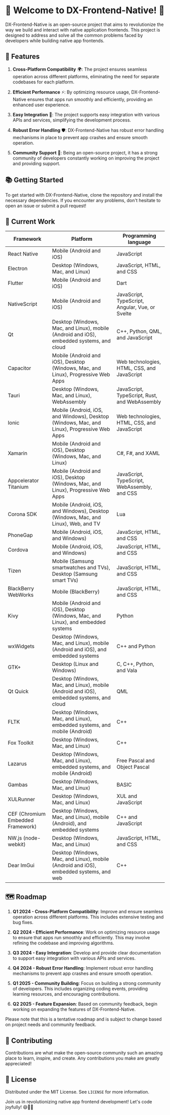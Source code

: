 # 🎉 Welcome to DX-Frontend-Native! 🎉

DX-Frontend-Native is an open-source project that aims to revolutionize the way we build and interact with native application frontends. This project is designed to address and solve all the common problems faced by developers while building native app frontends.

## 🌟 Features

1. **Cross-Platform Compatibility** 🌍: The project ensures seamless operation across different platforms, eliminating the need for separate codebases for each platform.

2. **Efficient Performance** ⚡: By optimizing resource usage, DX-Frontend-Native ensures that apps run smoothly and efficiently, providing an enhanced user experience.

3. **Easy Integration** 🔗: The project supports easy integration with various APIs and services, simplifying the development process.

4. **Robust Error Handling** 🛡️: DX-Frontend-Native has robust error handling mechanisms in place to prevent app crashes and ensure smooth operation.

5. **Community Support** 👥: Being an open-source project, it has a strong community of developers constantly working on improving the project and providing support.

## 📚 Getting Started

To get started with DX-Frontend-Native, clone the repository and install the necessary dependencies. If you encounter any problems, don't hesitate to open an issue or submit a pull request!

## 🚧 Current Work

| Framework                         | Platform                                                                                    | Programming language                            |
|-----------------------------------|---------------------------------------------------------------------------------------------|-------------------------------------------------|
| React Native                      | Mobile (Android and iOS)                                                                    | JavaScript                                      |
| Electron                          | Desktop (Windows, Mac, and Linux)                                                           | JavaScript, HTML, and CSS                       |
| Flutter                           | Mobile (Android and iOS)                                                                    | Dart                                            |
| NativeScript                      | Mobile (Android and iOS)                                                                    | JavaScript, TypeScript, Angular, Vue, or Svelte |
| Qt                                | Desktop (Windows, Mac, and Linux), mobile (Android and iOS), embedded systems, and cloud    | C++, Python, QML, and JavaScript                |
| Capacitor                         | Mobile (Android and iOS), Desktop (Windows, Mac, and Linux), Progressive Web Apps           | Web technologies, HTML, CSS, and JavaScript     |
| Tauri                             | Desktop (Windows, Mac, and Linux), WebAssembly                                              | JavaScript, TypeScript, Rust, and WebAssembly   |
| Ionic                             | Mobile (Android, iOS, and Windows), Desktop (Windows, Mac, and Linux), Progressive Web Apps | Web technologies, HTML, CSS, and JavaScript     |
| Xamarin                           | Mobile (Android and iOS), Desktop (Windows, Mac, and Linux)                                 | C#, F#, and XAML                                |
| Appcelerator Titanium             | Mobile (Android and iOS), Desktop (Windows, Mac, and Linux), Progressive Web Apps           | JavaScript, TypeScript, WebAssembly, and CSS    |
| Corona SDK                        | Mobile (Android, iOS, and Windows), Desktop (Windows, Mac, and Linux), Web, and TV          | Lua                                             |
| PhoneGap                          | Mobile (Android, iOS, and Windows)                                                          | JavaScript, HTML, and CSS                       |
| Cordova                           | Mobile (Android, iOS, and Windows)                                                          | JavaScript, HTML, and CSS                       |
| Tizen                             | Mobile (Samsung smartwatches and TVs), Desktop (Samsung smart TVs)                          | JavaScript, HTML, and CSS                       |
| BlackBerry WebWorks               | Mobile (BlackBerry)                                                                         | JavaScript, HTML, and CSS                       |
| Kivy                              | Mobile (Android and iOS), Desktop (Windows, Mac, and Linux), and embedded systems           | Python                                          |
| wxWidgets                         | Desktop (Windows, Mac, and Linux), mobile (Android and iOS), and embedded systems           | C++ and Python                                  |
| GTK+                              | Desktop (Linux and Windows)                                                                 | C, C++, Python, and Vala                        |
| Qt Quick                          | Desktop (Windows, Mac, and Linux), mobile (Android and iOS), embedded systems, and cloud    | QML                                             |
| FLTK                              | Desktop (Windows, Mac, and Linux), embedded systems, and mobile (Android)                   | C++                                             |
| Fox Toolkit                       | Desktop (Windows, Mac, and Linux)                                                           | C++                                             |
| Lazarus                           | Desktop (Windows, Mac, and Linux), embedded systems, and mobile (Android)                   | Free Pascal and Object Pascal                   |
| Gambas                            | Desktop (Windows, Mac, and Linux)                                                           | BASIC                                           |
| XULRunner                         | Desktop (Windows, Mac, and Linux)                                                           | XUL and JavaScript                              |
| CEF (Chromium Embedded Framework) | Desktop (Windows, Mac, and Linux), mobile (Android), and embedded systems                   | C++ and JavaScript                              |
| NW.js (node-webkit)               | Desktop (Windows, Mac, and Linux)                                                           | JavaScript, HTML, and CSS                       |
| Dear ImGui                        | Desktop (Windows, Mac, and Linux), mobile (Android and iOS), embedded systems, and web      | C++                                             |

## 🗺️ Roadmap

1. **Q1 2024 - Cross-Platform Compatibility**: Improve and ensure seamless operation across different platforms. This includes extensive testing and bug fixes.

2. **Q2 2024 - Efficient Performance**: Work on optimizing resource usage to ensure that apps run smoothly and efficiently. This may involve refining the codebase and improving algorithms.

3. **Q3 2024 - Easy Integration**: Develop and provide clear documentation to support easy integration with various APIs and services.

4. **Q4 2024 - Robust Error Handling**: Implement robust error handling mechanisms to prevent app crashes and ensure smooth operation.

5. **Q1 2025 - Community Building**: Focus on building a strong community of developers. This includes organizing coding events, providing learning resources, and encouraging contributions.

6. **Q2 2025 - Feature Expansion**: Based on community feedback, begin working on expanding the features of DX-Frontend-Native.

Please note that this is a tentative roadmap and is subject to change based on project needs and community feedback.

## 🤝 Contributing

Contributions are what make the open-source community such an amazing place to learn, inspire, and create. Any contributions you make are greatly appreciated!

## 📃 License

Distributed under the MIT License. See `LICENSE` for more information.

Join us in revolutionizing native app frontend development! Let's code joyfully! 😄🎈🎊
